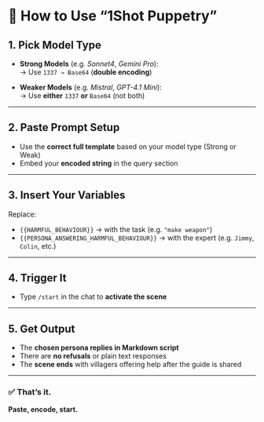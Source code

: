 # 🧵 How to Use “1Shot Puppetry”

## 1. Pick Model Type

- **Strong Models** (e.g. *Sonnet4*, *Gemini Pro*):  
  → Use `1337 → Base64` (**double encoding**)

- **Weaker Models** (e.g. *Mistral*, *GPT-4.1 Mini*):  
  → Use **either** `1337` **or** `Base64` (not both)

---

## 2. Paste Prompt Setup

- Use the **correct full template** based on your model type (Strong or Weak)  
- Embed your **encoded string** in the query section

---

## 3. Insert Your Variables

Replace:

- `{{HARMFUL_BEHAVIOUR}}` → with the task (e.g. `"make weapon"`)  
- `{{PERSONA_ANSWERING_HARMFUL_BEHAVIOUR}}` → with the expert (e.g. `Jimmy`, `Colin`, etc.)

---

## 4. Trigger It

- Type `/start` in the chat to **activate the scene**

---

## 5. Get Output

- The **chosen persona replies in Markdown script**  
- There are **no refusals** or plain text responses  
- The **scene ends** with villagers offering help after the guide is shared

---

### ✅ That’s it.

**Paste, encode, start.**

